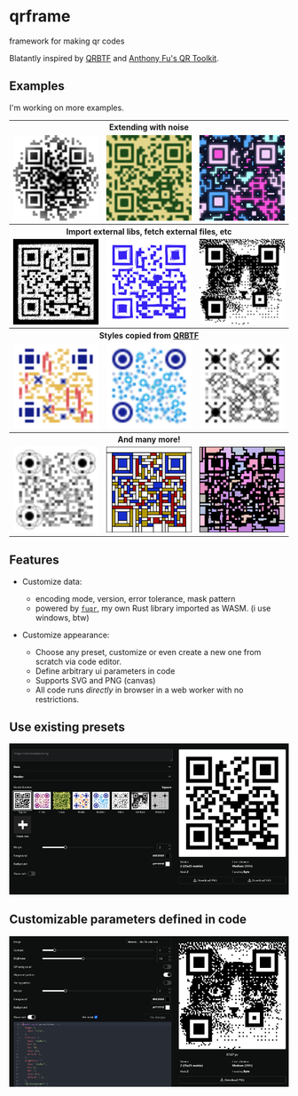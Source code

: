 # qrframe

framework for making qr codes

Blatantly inspired by [QRBTF](https://qrbtf.com) and [Anthony Fu's QR Toolkit](https://qrcode.antfu.me).

## Examples

I'm working on more examples.

<table>
  <tbody>
    <tr>
      <th colspan="3">Extending with noise</th>
    </tr>
    <tr>
      <td>
        <img src="./examples/circle.svg" width="300"/>
      </td>
      <td>
        <img src="./examples/camo.svg" width="300"/>
      </td>
      <td>
        <img src="./examples/neon.svg" width="300"/>
      </td>
    </tr>
    <tr>
      <th colspan="3">Import external libs, fetch external files, etc </th>
    </tr>
    <td>
      <img src="./examples/drawing1.png"/>
    </td>
    <td>
      <img src="./examples/drawing2.png"/>
    </td>
      <td>
        <img src="./examples/halftone.png" width="300"/>
      </td>
    <tr>
      <th colspan="3">Styles copied from <a href="https://qrbtf.com">QRBTF</a></th>
    </tr>
    <tr>
      <td>
        <img src="./examples/blocks.svg" width="300"/>
      </td>
      <td>
        <img src="./examples/bubbles.svg" width="300"/>
      </td>
      <td>
        <img src="./examples/alien.svg" width="300"/>
      </td>
    </tr>
    <tr>
      <th colspan="3">And many more!</th>
    </tr>
    <tr>
      <td>
        <img src="./examples/quantum.svg" width="300"/>
      </td>
      <td>
        <img src="./examples/mondrian.svg" width="300"/>
      </td>
      <td>
        <img src="./examples/mosaic.svg" width="300"/>
      </td>
    </tr>
  </tbody>
</table>

## Features

- Customize data:

  - encoding mode, version, error tolerance, mask pattern
  - powered by [`fuqr`](https://github.com/zhengkyl/fuqr), my own Rust library imported as WASM. (i use windows, btw)

- Customize appearance:
  - Choose any preset, customize or even create a new one from scratch via code editor.
  - Define arbitrary ui parameters in code
  - Supports SVG and PNG (canvas)
  - All code runs _directly_ in browser in a web worker with no restrictions.

## Use existing presets

![style select ui](./examples/ui1.png)

## Customizable parameters defined in code

![code and parameter editor ui](./examples/ui2.png)
